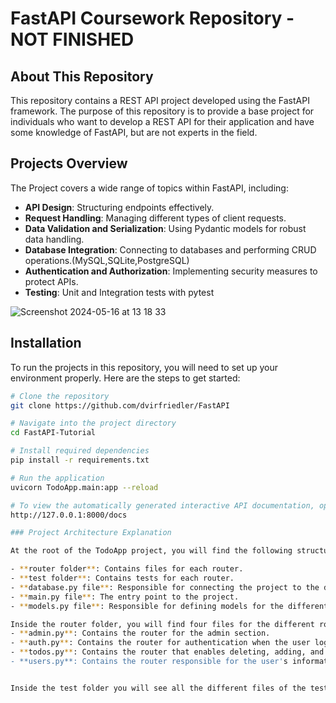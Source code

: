 # FastAPI Coursework Repository - NOT FINISHED

## About This Repository

This repository contains a REST API project developed using the FastAPI framework. The purpose of this repository is to provide a base project for individuals who want to develop a REST API for their application and have some knowledge of FastAPI, but are not experts in the field.

## Projects Overview

The Project covers a wide range of topics within FastAPI, including:

- **API Design**: Structuring endpoints effectively.
- **Request Handling**: Managing different types of client requests.
- **Data Validation and Serialization**: Using Pydantic models for robust data handling.
- **Database Integration**: Connecting to databases and performing CRUD operations.(MySQL,SQLite,PostgreSQL)
- **Authentication and Authorization**: Implementing security measures to protect APIs.
- **Testing**: Unit and Integration tests with pytest


![Screenshot 2024-05-16 at 13 18 33](https://github.com/dvirfriedler/FastAPI/assets/101118398/f1cd5a3b-3b8d-4f6b-bc95-07a3aad42b82)

## Installation

To run the projects in this repository, you will need to set up your environment properly. Here are the steps to get started:

```bash
# Clone the repository
git clone https://github.com/dvirfriedler/FastAPI

# Navigate into the project directory
cd FastAPI-Tutorial

# Install required dependencies
pip install -r requirements.txt

# Run the application
uvicorn TodoApp.main:app --reload

# To view the automatically generated interactive API documentation, open your browser and go to:
http://127.0.0.1:8000/docs

### Project Architecture Explanation

At the root of the TodoApp project, you will find the following structure:

- **router folder**: Contains files for each router.
- **test folder**: Contains tests for each router.
- **database.py file**: Responsible for connecting the project to the database (more details provided later).
- **main.py file**: The entry point to the project.
- **models.py file**: Responsible for defining models for the different database tables.

Inside the router folder, you will find four files for the different routers in the project:
- **admin.py**: Contains the router for the admin section.
- **auth.py**: Contains the router for authentication when the user logs in.
- **todos.py**: Contains the router that enables deleting, adding, and changing the user's todos.
- **users.py**: Contains the router responsible for the user's information.


Inside the test folder you will see all the different files of the test for the project










